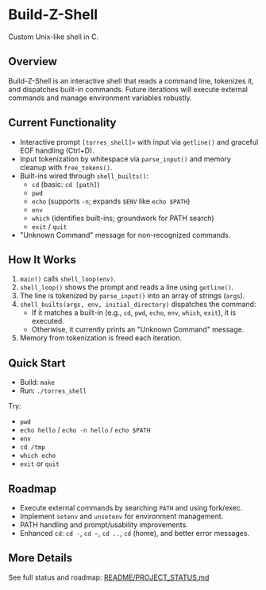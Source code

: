 # Build-Z-Shell
 Custom Unix-like shell in C.

 ## Overview
 Build-Z-Shell is an interactive shell that reads a command line, tokenizes it, and dispatches built-in commands. Future iterations will execute external commands and manage environment variables robustly.

 ## Current Functionality
 - Interactive prompt `[torres_shell]>` with input via `getline()` and graceful EOF handling (Ctrl+D).
 - Input tokenization by whitespace via `parse_input()` and memory cleanup with `free_tokens()`.
 - Built-ins wired through `shell_builts()`:
   - `cd` (basic: `cd [path]`)
   - `pwd`
   - `echo` (supports `-n`; expands `$ENV` like `echo $PATH`)
   - `env`
   - `which` (identifies built-ins; groundwork for PATH search)
   - `exit` / `quit`
 - "Unknown Command" message for non-recognized commands.

 ## How It Works
 1. `main()` calls `shell_loop(env)`.
 2. `shell_loop()` shows the prompt and reads a line using `getline()`.
 3. The line is tokenized by `parse_input()` into an array of strings (`args`).
 4. `shell_builts(args, env, initial_directory)` dispatches the command:
    - If it matches a built-in (e.g., `cd`, `pwd`, `echo`, `env`, `which`, `exit`), it is executed.
    - Otherwise, it currently prints an "Unknown Command" message.
 5. Memory from tokenization is freed each iteration.

 ## Quick Start
 - Build: `make`
 - Run: `./torres_shell`

 Try:
 - `pwd`
 - `echo hello` / `echo -n hello` / `echo $PATH`
 - `env`
 - `cd /tmp`
 - `which echo`
 - `exit` or `quit`

 ## Roadmap
 - Execute external commands by searching `PATH` and using fork/exec.
 - Implement `setenv` and `unsetenv` for environment management.
 - PATH handling and prompt/usability improvements.
 - Enhanced `cd`: `cd -`, `cd ~`, `cd ..`, `cd` (home), and better error messages.

 ## More Details
 See full status and roadmap: [README/PROJECT_STATUS.md](README/PROJECT_STATUS.md)
